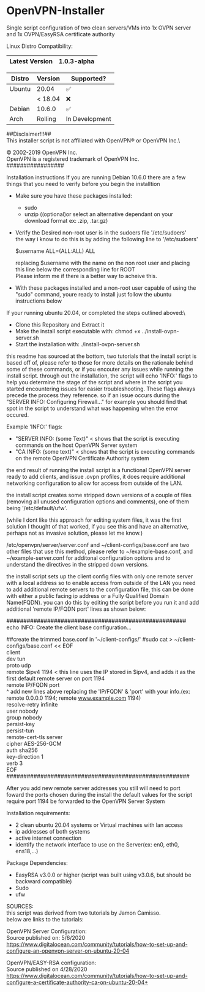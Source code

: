 # OpenVPN-Installer
Single script configuration of two clean servers/VMs into 1x OVPN server and 1x OVPN/EasyRSA certificate authority

Linux Distro Compatibility:

|  Latest Version  |    1.0.3-alpha     |
| ---------------- | -------------------|

| Distro | Version |     Supported?     |
| ------ | ------- | ------------------ |
| Ubuntu |  20.04  | :white_check_mark: |
|        | < 18.04 | :x:                |
| Debian |  10.6.0 | :white_check_mark: |
|  Arch  | Rolling |   In Development   |

##Disclaimer!!!##\
This installer script is not affiliated with OpenVPN® or OpenVPN Inc.\

© 2002-2019 OpenVPN Inc.\
OpenVPN is a registered trademark of OpenVPN  Inc.\
#################

Installation instructions
If you are running Debian 10.6.0 there are a few things that you need to verify before you begin the installtion
  - Make sure you have these packages installed:
    - sudo
    - unzip ((optional)or select an alternative dependant on your download format ex: .zip, .tar.gz)
   
  - Verify the Desired non-root user is in the sudoers file '/etc/sudoers'\
    the way i know to do this is by adding the following line to '/etc/sudoers'
    
      $username ALL=(ALL:ALL) ALL
      
    replacing $username with the name on the non root user and placing this line below the corresponding line for ROOT\
    Please inform me if there is a better way to acheive this.
  
  - With these packages installed and a non-root user capable of using the "sudo" command, youre ready to install
  just follow the ubuntu instructions below

If your running ubuntu 20.04, or completed the steps outlined aboved:\
  - Clone this Repository and Extract it
  - Make the install script executable with:  chmod +x ../install-ovpn-server.sh
  - Start the installation with:  ./install-ovpn-server.sh
 
this readme has sourced at the bottom, two tutorials that the install script is based off of, please refer to those
for more details on the rationale behind some of these commands, or if you encouter any issues while running the 
install script. through out the installation, the script will echo 'INFO:' flags to help you determine the stage of 
the script and where in the script you started encountering issues for easier troubleshooting. These flags always
precede the process they reference. so if an issue occurs during the "SERVER INFO: Configuring Firewall..." for
example you should find that spot in the script to understand what was happening when the error occured.

Example 'INFO:' flags:
  - "SERVER INFO: (some Text)" < shows that the script is executing commands on the host OpenVPN Server system
  - "CA INFO: (some text)" < shows that the script is executing commands on the remote OpenVPN Certificate Authority system
  
the end result of running the install script is a functional OpenVPN server ready to add clients, and issue .ovpn profiles,
it does require additional networking configuration to allow for access from outside of the LAN.

the install script creates some stripped down versions of a couple of files (removing all unused configuration options and 
comments), one of them being '/etc/default/ufw'.

(while I dont like this approach for editing system files, it was the first solution I thought of that worked,
if you see this and have an alternative, perhaps not as invasive solution, please let me know.)

/etc/openvpn/server/server.conf and ~/client-configs/base.conf are two other files that use this method, please refer
to ~/example-base.conf, and ~/example-server.conf for additonal configuration options and to understand the 
directives in the stripped down versions.

the install script sets up the client config files with only one remote server with a local address so to enable access from 
outside of the LAN you need to add additional remote servers to the configuration file, this can be done with either
a public facing ip address or a Fully Qualified Domain Name(FQDN). you can do this by editing the script before you
run it and add additional 'remote IP/FQDN port' lines as shown below:

#####################################################\
echo INFO: Create the client base configuration...

##create the trimmed base.conf in '~/client-configs/'
#sudo cat > ~/client-configs/base.conf << EOF\
client\
dev tun\
proto udp\
remote $ipv4 1194 < this line uses the IP stored in $ipv4, and adds it as the first default remote server on port 1194\
remote IP/FQDN port\
^ add new lines above replacing the 'IP/FQDN' & 'port' with your info.(ex: remote 0.0.0.0 1194; remote www.example.com 1194)\
resolve-retry infinite\
user nobody\
group nobody\
persist-key\
persist-tun\
remote-cert-tls server\
cipher AES-256-GCM\
auth sha256\
key-direction 1\
verb 3\
EOF\
######################################################

After you add new remote server addresses you still will need to port foward the ports chosen during the install
the default values for the script require port 1194 be forwarded to the OpenVPN Server System

Installation requirements:
  - 2 clean ubuntu 20.04 systems or Virtual machines with lan access
  - ip addresses of both systems
  - active internet connection
  - identify the network interface to use on the Server(ex: en0, eth0, ens18,...)

Package Dependencies:
  - EasyRSA v3.0.0 or higher (script was built using v3.0.6, but should be backward compatible)
  - Sudo
  - ufw
  

SOURCES:\
this script was derived from two tutorials by Jamon Camisso.\
below are links to the tutorials:

OpenVPN Server Configuration:\
Source published on: 5/6/2020\
https://www.digitalocean.com/community/tutorials/how-to-set-up-and-configure-an-openvpn-server-on-ubuntu-20-04

OpenVPN/EASY-RSA configuration:\
Source published on 4/28/2020\
https://www.digitalocean.com/community/tutorials/how-to-set-up-and-configure-a-certificate-authority-ca-on-ubuntu-20-04+
